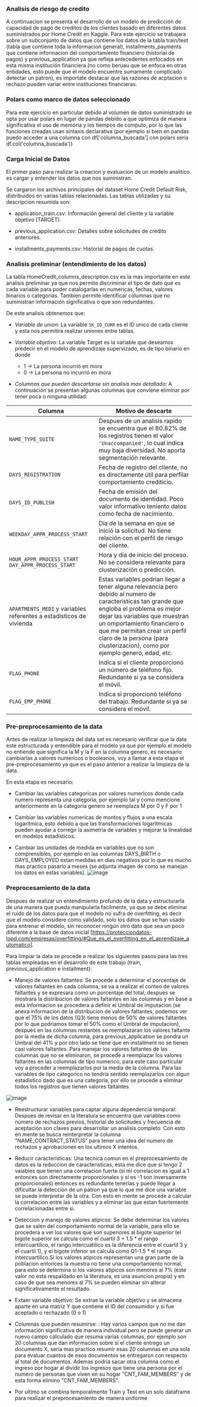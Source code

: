 ### Analisis de riesgo de credito 
A continuacion se presenta el desarrollo de un modelo de predicción de capacidad de pago de creditos de los clientes basado en diferentes datos suministrados por Home Credit en Kaggle.
Para este ejercicio se trabajara sobre un subconjunto de datos que contiene los datos de la tabla train/test (tabla que contiene toda la informacion general), installments_payments que contiene informacion del comportamiento financiero (historial de pagos) y previous_application ya que refleja antecedentes enfocados en esta misma institución financiera (no como beruau que se enfoca en otras entidades, esto puede que el modelo encuentre sumamente complicado detectar un patron), es importate destacar que las razones de acptacion o rechazo pueden variar entre instituciones financieras.

### Polars como marco de datos seleccionado
Para este ejercicio en particular debido al volumen de datos suministrado se opta por usar polars en lugar de pandas debido a que optimiza de manera significativa el uso de memoria y los tiempos de computo, por lo que las funciones creadas usan sintaxis declarativa (por ejemplo si bien en pandas puedo acceder a una columna con df['columna_buscada'] con polars seria df.col('columna_buscada'))

### Carga Inicial de Datos

El primer paso para realizar la creacion y evaluacion de un modelo analitico es cargar y entender los datos que nos suministran.

Se cargaron los archivos principales del dataset Home Credit Default Risk, distribuidos en varias tablas relacionadas. Las tablas utilizadas y su descripcion resumida son:

* application_train.csv: Información general del cliente y la variable objetivo (TARGET).

* previous_application.csv: Detalles sobre solicitudes de crédito anteriores.

* installments_payments.csv: Historial de pagos de cuotas.
  
### Analisis preliminar (entendimiento de los datos)

La tabla HomeCredit_columns_description.csv es la mas importante en este analisis preliminar ya que nos permite discriminar el tipo de dato que es cada variable para poder catalogarlas en numericas, fechas, valores binarios o categorias. Tambien permite identificar columnas que no suministran información significativa o que son redundantes.

De este analisis obtenemos que:

* *Variable de union:* La variable `SK_ID_CURR` es el ID unico de cada cliente y esta nos permitira realizar uniones entre tablas.

* *Variable objetivo:* La variable Target es la variable que deseamos predecir en el modelo de aprendizaje supervizado, es de tipo binario en donde
   * 1 → La persona incurrió en mora
   * 0 → La persona no incurrió en mora
* *Columnas que pueden descartarse sin analisis mas detallado:* A continuación se presentan algunas columnas que conviene eliminar por tener poca o ninguna utilidad:
  
| Columna                        | Motivo de descarte                                                                                       |
|-------------------------------|------------------------------------------------------------------------------------------------------------|
| `NAME_TYPE_SUITE`             | Despues de un analisis rapido se encuentra que el 80.82% de los registros tienen el valor `'Unaccompanied'`, lo cual indica muy baja diversidad. No aporta segmentación relevante. |
| `DAYS_REGISTRATION`           | Fecha de registro del cliente, no es directamente útil para perfilar comportamiento crediticio.           |
| `DAYS_ID_PUBLISH`             | Fecha de emisión del documento de identidad. Poco valor informativo teniento datos como fecha de nacimiento.                         |
| `WEEKDAY_APPR_PROCESS_START`  | Día de la semana en que se inició la solicitud. No tiene relación con el perfil de riesgo del cliente.     |
| `HOUR_APPR_PROCESS_START` `DAY_APPR_PROCESS_START`    | Hora y día de inicio del proceso. No se considera relevante para clusterización o predicción.                    |
| `APARTMENTS_MEDI` y variables referentes a estadisticos de vivienda   | Estas variables podrian llegar a tener alguna relevancia pero debido al numero de caracteristicas tan grande que engloba el problema es mejor dejar las variables que muestran un omportamiento financiero o que me permitan crear un perfil claro de la persona (para clusterizacion), como por ejemplo genero, edad, etc.                    |
| `FLAG_PHONE`                  | Indica si el cliente proporcionó un número de teléfono fijo. Redundante si ya se considera el móvil.       |
| `FLAG_EMP_PHONE`              | Indica si proporcionó teléfono del trabajo. Redundante si ya se considera el móvil.   |


### Pre-preprocesamiento de la data

Antes de realizar la limpieza del data set es necesario verificar que la data este estructurada y entendible para el modelo ya que por ejemplo el modelo no entiende que significa la M y la F en la columna genero, es necesario cambiarlas a valores numericos o booleanos, voy a llamar a esta etapa el pre-preprocesamiento ya que es el paso anterior a realizar la limpieza de la data.

En esta etapa es necesario:
* Cambiar las variables categoricas por valores numericos donde cada numero representa una categoria, por ejemplo tal y como mencione anteriormente en la categoria genero se reemplaza M por 0 y F por 1
  
* Cambiar las variables numericas de montos y flujos a una escala logaritmica, esto debido a que las transformaciones logarítmicas pueden ayudar a corregir la asimetría de variables y mejorar la linealidad en modelos estadísticos.
  
* Cambiar las unidades de medida en variables que no son comprensibles, por ejemplo en las columnas DAYS_BIRTH o DAYS_EMPLOYED estan medidas en dias negativos por lo que es mucho mas practico pasarlo a meses (se adjunta imagen de como se manejan los datos en estas variables).
  ![image](https://github.com/user-attachments/assets/5011f4df-fba4-4b3c-9849-3d1708360e92)

### Preprocesamiento de la data

Despues de realizar un entendimiento profundo de la data y estructurarla de una manera que pueda manipularla facilmente, ya que se debe eliminar el ruido de los datos para que el modelo no sufra de overfitting, es decir que el modelo considere como validado, solo los datos que se han usado para entrenar el modelo, sin reconocer ningún otro dato que sea un poco diferente a la base de datos inicial [https://protecciondatos-lopd.com/empresas/overfitting/#Que_es_el_overfitting_en_el_aprendizaje_automatico]. 


Para limpiar la data se procede a realizar los siguientes pasos para las tres tablas empleadas en el desarrollo de este trabajo (train, previous_application e installment):

* Manejo de valores faltantes: Se procede a determinar el porcentaje de valores faltantes en cada columna, se va a realizar el conteo de valores faltantes y se expresara como un porcentaje del total, despues se mostrara la distribucion de valores faltantes en las columnas y en base a esta informacion se procedera a definir el Umbral de imputacion (se anexa informacion de la distribucion de valores faltantes, podemos ver que el 75% de los datos (Q3) tiene menos de 50% de valores faltantes por lo que podriamos tomar el 50% como el Umbral de imputacion), despues en las columnas restantes se reemplazaran los valores faltante por la media de dicha columna, para previous_application se pondra un Umbral del 41% y por otro lado se tiene que en installment no se tienen casi valores faltantes.
Para manejar los valores faltantes de las columnas que no se eliminaron, se procede a reemplazar los valores faltantes en las columnas de tipo numerico, para este caso particular voy a proceder a reemplazarlos por la media de la columna.
Para las variables de tipo categorico no tendria sentido reemplazarlos con algun estadistico dado que es una categoria, por ello se procede a eliminar todos los registros que tienen valores faltantes

![image](https://github.com/user-attachments/assets/439af6f2-f788-4a21-bb2e-9cec98afc99f)



* Reestructurar variables para captar alguna dependencia temporal: Despues de revisar en la literatura se encuentra que variables como número de rechazos previos, historial de solicitudes y frecuencia de aceptación son claves para desarrollar un analisis completo. Con esto en mente se busca reinterpretar la columna "NAME_CONTRACT_STATUS" para tener una idea del numero de rechazos y aprobaciones en los ultimos X intentos.

* Reducir caracteristicas: Una tecnica comun en el preprocesamiento de datos es la reduccion de caracteristicas, esta me dice que si tengo 2 vaiables que tienen una correlacion fuerte (si mi correlacion es igual a 1 entonces son directamente proporcionales y si es -1 son inversamente proporcionales) entonces es redundante tenerlas y puede llegar a dificultar la deteccion de un patron ya que lo que me dice una variable se puede interpretar de la otra. Con esto en mente se procede a calcular la correlacion entre las variables y a eliminar las que estan fuertemente correlacionadas entre si.
  
* Deteccion y manejo de valores atipicos: Se debe determinar los valores que se salen del comportamiento normal de la variable, para ello se procedera a ver los valores que son superiores al bigote superior (el bigote superior se calcula como el cuartil 3 + 1.5 * el rango intercuartilico, el rango intercuatilico es la diferencia entre el cuartil 3 y el cuartil 1), y el bigote inferior se calcula como Q1-1.5 * el rango intercuartilico.Si los valores atipicos representan una gran parte de la poblacion entonces la muestra no tiene una comportamiento normal, para esto se determina si los valores atipicos son menores al 7% (este valor no esta respaldado en la literatura, es una asuncion propia) y en caso de que sea menores al 7% se pueden eliminar sin alterar significativamente el resultado.

* Extaer variable objetivo: Se extrae la variable objetivo y se almacena aparte en una matriz Y que contiene el ID del consumidor y si fue aceptado o rechazado (0 o 1)

* Columnas que pueden resumirse: : Hay varios campos que no me dan información significativa de manera individual pero se puede generar un nuevo campo calculado que resuma varias columnas, por ejemplo son 20 columnas que dan informacion sobre si el cliente entrego un documento X, seria mas practico resumir esas 20 columnas en una sola para evaluar cuantos de esos documentos se entregaron con respecto al total de documentos. Ademas podria sacar otra columna como el ingreso por hogar al dividir los ingresos que tiene una persona por el numero de personas que viven en su hogar "CNT_FAM_MEMBERS" y de esta forma elimino "CNT_FAM_MEMBERS".
  
* Por ultimo se combina temporalmente Train y Test en un solo dataframe para realizar el preprocesamiento de manera uniforme














